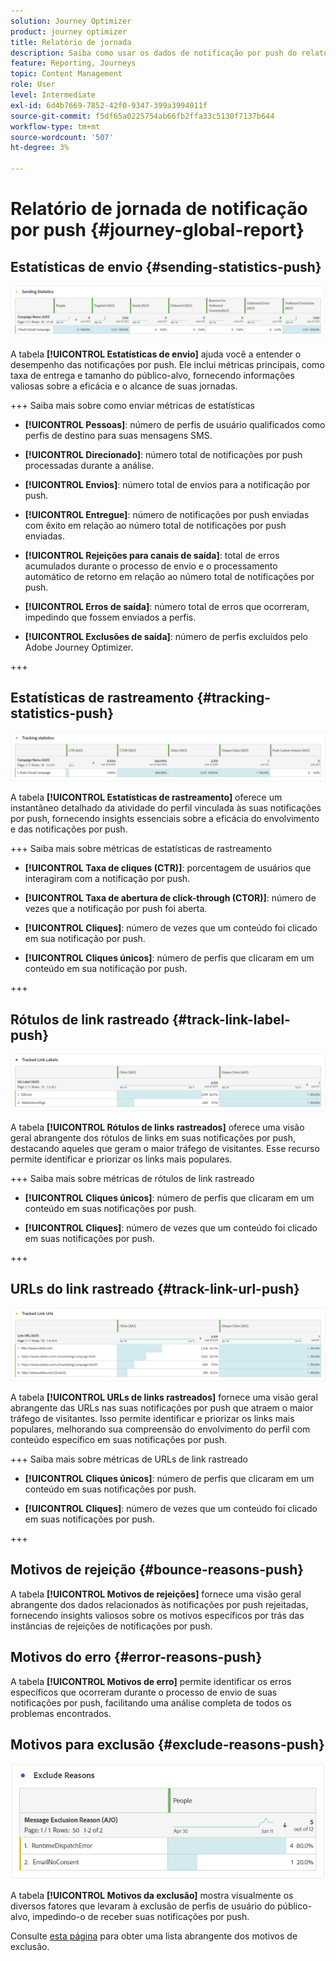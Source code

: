 ```yaml
---
solution: Journey Optimizer
product: journey optimizer
title: Relatório de jornada
description: Saiba como usar os dados de notificação por push do relatório do jornada
feature: Reporting, Journeys
topic: Content Management
role: User
level: Intermediate
exl-id: 6d4b7669-7852-42f0-9347-399a3994011f
source-git-commit: f5df65a0225754ab66fb2ffa33c5130f7137b644
workflow-type: tm+mt
source-wordcount: '507'
ht-degree: 3%

---
```


# Relatório de jornada de notificação por push {#journey-global-report}

## Estatísticas de envio {#sending-statistics-push}

![](assets/cja-campaign-push-sending-stat.png)

A tabela **[!UICONTROL Estatísticas de envio]** ajuda você a entender o desempenho das notificações por push. Ele inclui métricas principais, como taxa de entrega e tamanho do público-alvo, fornecendo informações valiosas sobre a eficácia e o alcance de suas jornadas.

+++ Saiba mais sobre como enviar métricas de estatísticas

* **[!UICONTROL Pessoas]**: número de perfis de usuário qualificados como perfis de destino para suas mensagens SMS.

* **[!UICONTROL Direcionado]**: número total de notificações por push processadas durante a análise.

* **[!UICONTROL Envios]**: número total de envios para a notificação por push.

* **[!UICONTROL Entregue]**: número de notificações por push enviadas com êxito em relação ao número total de notificações por push enviadas.

* **[!UICONTROL Rejeições para canais de saída]**: total de erros acumulados durante o processo de envio e o processamento automático de retorno em relação ao número total de notificações por push.

* **[!UICONTROL Erros de saída]**: número total de erros que ocorreram, impedindo que fossem enviados a perfis.

* **[!UICONTROL Exclusões de saída]**: número de perfis excluídos pelo Adobe Journey Optimizer.

+++

## Estatísticas de rastreamento {#tracking-statistics-push}

![](assets/cja-campaign-push-track-stat.png)

A tabela **[!UICONTROL Estatísticas de rastreamento]** oferece um instantâneo detalhado da atividade do perfil vinculada às suas notificações por push, fornecendo insights essenciais sobre a eficácia do envolvimento e das notificações por push.

+++ Saiba mais sobre métricas de estatísticas de rastreamento

* **[!UICONTROL Taxa de cliques (CTR)]**: porcentagem de usuários que interagiram com a notificação por push.

* **[!UICONTROL Taxa de abertura de click-through (CTOR)]**: número de vezes que a notificação por push foi aberta.

* **[!UICONTROL Cliques]**: número de vezes que um conteúdo foi clicado em sua notificação por push.

* **[!UICONTROL Cliques únicos]**: número de perfis que clicaram em um conteúdo em sua notificação por push.

<!--
* **[!UICONTROL Push custom actions]**: 
-->
+++

## Rótulos de link rastreado {#track-link-label-push}

![](assets/cja-campaign-push-link-labels.png)

A tabela **[!UICONTROL Rótulos de links rastreados]** oferece uma visão geral abrangente dos rótulos de links em suas notificações por push, destacando aqueles que geram o maior tráfego de visitantes. Esse recurso permite identificar e priorizar os links mais populares.

+++ Saiba mais sobre métricas de rótulos de link rastreado

* **[!UICONTROL Cliques únicos]**: número de perfis que clicaram em um conteúdo em suas notificações por push.

* **[!UICONTROL Cliques]**: número de vezes que um conteúdo foi clicado em suas notificações por push.

+++

## URLs do link rastreado {#track-link-url-push}

![](assets/cja-campaign-push-link-urls.png)

A tabela **[!UICONTROL URLs de links rastreados]** fornece uma visão geral abrangente das URLs nas suas notificações por push que atraem o maior tráfego de visitantes. Isso permite identificar e priorizar os links mais populares, melhorando sua compreensão do envolvimento do perfil com conteúdo específico em suas notificações por push.

+++ Saiba mais sobre métricas de URLs de link rastreado

* **[!UICONTROL Cliques únicos]**: número de perfis que clicaram em um conteúdo em suas notificações por push.

* **[!UICONTROL Cliques]**: número de vezes que um conteúdo foi clicado em suas notificações por push.

+++

## Motivos de rejeição {#bounce-reasons-push}

A tabela **[!UICONTROL Motivos de rejeições]** fornece uma visão geral abrangente dos dados relacionados às notificações por push rejeitadas, fornecendo insights valiosos sobre os motivos específicos por trás das instâncias de rejeições de notificações por push.

## Motivos do erro {#error-reasons-push}

A tabela **[!UICONTROL Motivos de erro]** permite identificar os erros específicos que ocorreram durante o processo de envio de suas notificações por push, facilitando uma análise completa de todos os problemas encontrados.

## Motivos para exclusão {#exclude-reasons-push}

![](assets/cja-campaign-push-excluded.png)

A tabela **[!UICONTROL Motivos da exclusão]** mostra visualmente os diversos fatores que levaram à exclusão de perfis de usuário do público-alvo, impedindo-o de receber suas notificações por push.

Consulte [esta página](exclusion-list.md) para obter uma lista abrangente dos motivos de exclusão.
